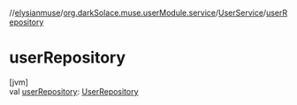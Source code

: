 //[elysianmuse](../../../index.md)/[org.darkSolace.muse.userModule.service](../index.md)/[UserService](index.md)/[userRepository](user-repository.md)

# userRepository

[jvm]\
val [userRepository](user-repository.md): [UserRepository](../../org.darkSolace.muse.userModule.repository/-user-repository/index.md)
